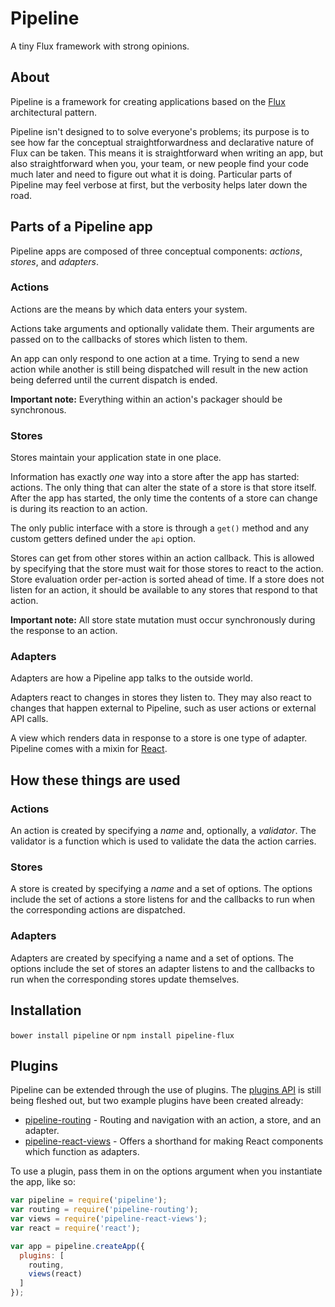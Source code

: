# Pipeline
A tiny Flux framework with strong opinions.
## About
Pipeline is a framework for creating applications based on the
[Flux](http://facebook.github.io/flux/) architectural pattern.

Pipeline isn't designed to to solve everyone's problems; its purpose is to see how far the conceptual straightforwardness and declarative nature of Flux can be taken. This means it is straightforward when writing an app, but also straightforward when you, your team, or new people find your code much later and need to figure out what it is doing. Particular parts of Pipeline may feel verbose at first, but the verbosity helps later down the road.

## Parts of a Pipeline app

Pipeline apps are composed of three conceptual components: *actions*, *stores*,
and *adapters*.

### Actions

Actions are the means by which data enters your system.

Actions take arguments and optionally validate them. Their arguments are passed on to the callbacks of stores which listen to them.

An app can only respond to one action at a time. Trying to send a new action while another is still being dispatched will result in the new action being deferred until the current dispatch is ended.

**Important note:** Everything within an action's packager should be synchronous.

### Stores

Stores maintain your application state in one place.

Information has exactly *one* way into a store after the app has started: actions. The only thing that can alter the state of a store is that store itself. After the app has started, the only time the contents of a store can change is during its reaction to an action.

The only public interface with a store is through a `get()` method and any custom getters defined under the `api` option.

Stores can get from other stores within an action callback. This is allowed by specifying that the store must wait for those stores to react to the action. Store evaluation order per-action is sorted ahead of time. If a store does not listen for an action, it should be available to any stores that respond to that action.

**Important note:** All store state mutation must occur synchronously during the response to an action.


### Adapters

Adapters are how a Pipeline app talks to the outside world.

Adapters react to changes in stores they listen to. They may also react to changes that happen external to Pipeline, such as user actions or external API calls.

A view which renders data in response to a store is one type of adapter. Pipeline comes with a mixin for [React](http://facebook.github.io/react/).


## How these things are used

### Actions

An action is created by specifying a *name* and, optionally, a *validator*. The validator is a function which is used to validate the data the action carries.

### Stores

A store is created by specifying a *name* and a set of options. The options include the set of actions a store listens for and the callbacks to run when the corresponding actions are dispatched.

### Adapters

Adapters are created by specifying a name and a set of options. The options include the set of stores an adapter listens to and the callbacks to run when the corresponding stores update themselves.

## Installation

`bower install pipeline` or `npm install pipeline-flux`

## Plugins

Pipeline can be extended through the use of plugins. The [plugins API](docs/plugins.md) is still being fleshed out, but two example plugins have been created already:

 - [pipeline-routing](https://github.com/rimunroe/pipeline-routing) - Routing and navigation with an action, a store, and an adapter.
 - [pipeline-react-views](https://github.com/rimunroe/pipeline-react-views) - Offers a shorthand for making React components which function as adapters.

To use a plugin, pass them in on the options argument when you instantiate the app, like so:

```javascript
var pipeline = require('pipeline');
var routing = require('pipeline-routing');
var views = require('pipeline-react-views');
var react = require('react');

var app = pipeline.createApp({
  plugins: [
    routing,
    views(react)
  ]
});
```
